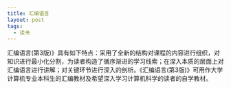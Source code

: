 ```yaml
---
title: 汇编语言
layout: post
tags:
  - 读书
---
```


汇编语言(第3版)》具有如下特点：采用了全新的结构对课程的内容进行组织，对知识进行最小化分割，为读者构造了循序渐进的学习线索；在深入本质的层面上对汇编语言进行讲解；对关键环节进行深入的剖析。《汇编语言(第3版)》可用作大学计算机专业本科生的汇编教材及希望深入学习计算机科学的读者的自学教材。